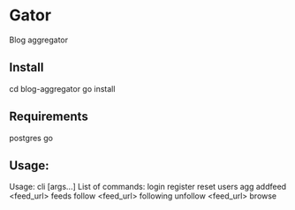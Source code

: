 # Gator
Blog aggregator

## Install
cd blog-aggregator
go install

## Requirements
postgres
go

## Usage:
Usage: cli <command> [args...]
List of commands:
  login <username>
  register <username>
  reset
  users
  agg
  addfeed <name> <feed_url>
  feeds
  follow <feed_url>
  following
  unfollow <feed_url>
	browse
